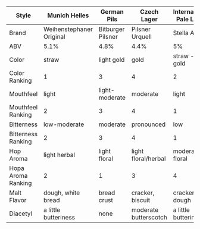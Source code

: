 | Style | Munich Helles | German Pils | Czech Lager | International Pale Lager |
|--|--|--|--|--|
| Brand | Weihenstephaner Original | Bitburger Pilsner | Pilsner Urquell | Stella Artois
| ABV | 5.1% | 4.8% | 4.4% | 5%
| Color | straw | light gold | gold | straw - light gold
| Color Ranking | 1|3 | 4|2 
| Mouthfeel | light | light-moderate| moderate | light
| Mouthfeel Ranking | 2 | 3 | 4 | 1
| Bitterness | low-moderate | moderate | pronounced  | low
| Bitterness Ranking | 2 | 3 | 4 | 1
| Hop Aroma | light herbal | light floral | light floral/herbal | moderate floral
| Hopa Aroma Ranking | 2 | 1 | 3| 4
| Malt Flavor | dough, white bread | bread crust | cracker, biscuit | cracker, dough
| Diacetyl | a little butteriness | none | moderate butterscotch | a little butteriness


